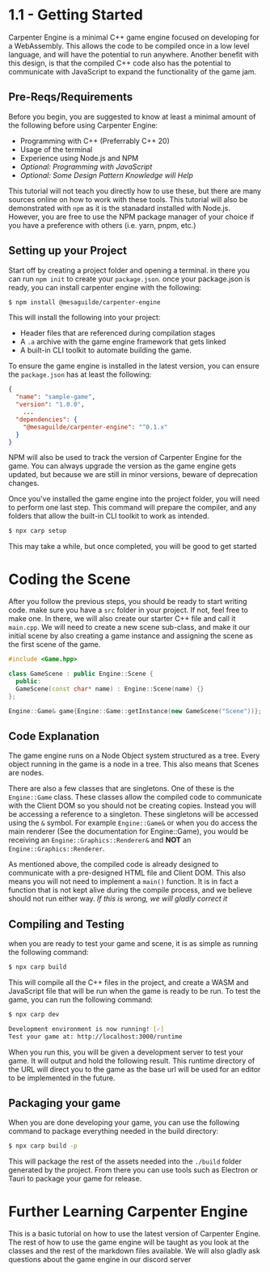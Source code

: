 # 1.1 - Getting Started
Carpenter Engine is a minimal C++ game engine focused on developing for a
WebAssembly. This allows the code to be compiled once in a low level language,
and will have the potential to run anywhere. Another benefit with this design,
is that the compiled C++ code also has the potential to communicate with
JavaScript to expand the functionality of the game jam.

## Pre-Reqs/Requirements
Before you begin, you are suggested to know at least a minimal amount of the following before using Carpenter Engine:
- Programming with C++ (Preferrably C++ 20)
- Usage of the terminal
- Experience using Node.js and NPM
- *Optional: Programming with JavaScript*
- *Optional: Some Design Pattern Knowledge will Help*

This tutorial will not teach you directly how to use these, but there are many sources online on how to work with these tools. This tutorial will also be demonstrated with `npm` as it is the stanadard installed with Node.js. However, you are free to use the NPM package manager of your choice if you have a preference with others (i.e. yarn, pnpm, etc.)

## Setting up your Project
Start off by creating a project folder and opening a terminal. in there you can run `npm init` to create your `package.json`. once your package.json is ready, you can install carpenter engine with the following:

```sh
$ npm install @mesaguilde/carpenter-engine
```

This will install the following into your project:
- Header files that are referenced during compilation stages
- A `.a` archive with the game engine framework that gets linked
- A built-in CLI toolkit to automate building the game.

To ensure the game engine is installed in the latest version, you can ensure the `package.json` has at least the following:

```json
{
  "name": "sample-game",
  "version": "1.0.0",
    ...
  "dependencies": {
    "@mesaguilde/carpenter-engine": "^0.1.x"
  }
}
```

NPM will also be used to track the version of Carpenter Engine for the game.
You can always upgrade the version as the game engine gets updated, but
because we are still in minor versions, beware of deprecation changes.

Once you've installed the game engine into the project folder, you will need
to perform one last step. This command will prepare the compiler, and any
folders that allow the built-in CLI toolkit to work as intended.

```sh
$ npx carp setup
```

This may take a while, but once completed, you will be good to get started

# Coding the Scene
After you follow the previous steps, you should be ready to start writing
code. make sure you have a `src` folder in your project. If not, feel free to
make one. In there, we will also create our starter C++ file and call it
`main.cpp`. We will need to create a new scene sub-class, and make it our initial scene by also creating a game instance and assigning the scene as the
first scene of the game.

```cpp
#include <Game.hpp>

class GameScene : public Engine::Scene {
  public:
  GameScene(const char* name) : Engine::Scene(name) {}
};

Engine::Game& game{Engine::Game::getInstance(new GameScene("Scene"))};
```

## Code Explanation
The game engine runs on a Node Object system structured as a tree. Every object running in the game is a node in a tree. This also means that Scenes are nodes.

There are also a few classes that are singletons. One of these is the `Engine::Game` class. These classes allow the compiled code to communicate with
the Client DOM so you should not be creating copies. Instead you will be accessing
a reference to a singleton. These singletons will be accessed using the `&` symbol.
For example `Engine::Game&` or when you do access the main renderer (See the
documentation for Engine::Game), you would be receiving an
`Engine::Graphics::Renderer&` and **NOT** an `Engine::Graphics::Renderer`.

As mentioned above, the compiled code is already designed to communicate with a
pre-designed HTML file and Client DOM. This also means you will not need to
implement a `main()` function. It is in fact a function that is not kept alive
during the compile process, and we believe should not run either way. *If this
is wrong, we will gladly correct it*

## Compiling and Testing

when you are ready to test your game and scene, it is as simple as running the following command:

```sh
$ npx carp build
```

This will compile all the C++ files in the project, and create a WASM and
JavaScript file that will be run when the game is ready to be run. To test the
game, you can run the following command:

```sh
$ npx carp dev

Development environment is now running! [✓]
Test your game at: http://localhost:3000/runtime
```

When you run this, you will be given a development server to test your game. It
will output and hold the following result. This runtime directory of the URL will
direct you to the game as the base url will be used for an editor to be
implemented in the future.

## Packaging your game

When you are done developing your game, you can use the following command to
package everything needed in the build directory:

```sh
$ npx carp build -p
```

This will package the rest of the assets needed into the `./build` folder
generated by the project. From there you can use tools such as Electron or Tauri
to package your game for release.

# Further Learning Carpenter Engine

This is a basic tutorial on how to use the latest version of Carpenter Engine.
The rest of how to use the game engine will be taught as you look at the classes
and the rest of the markdown files available. We will also gladly ask questions
about the game engine in our discord server
